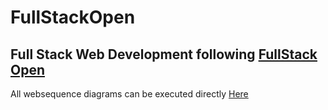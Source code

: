 # FullStackOpen
**Full Stack Web Development following [FullStack Open](https://fullstackopen.com)**
---
All websequence diagrams can be executed directly [Here](https://www.websequencediagrams.com/)
